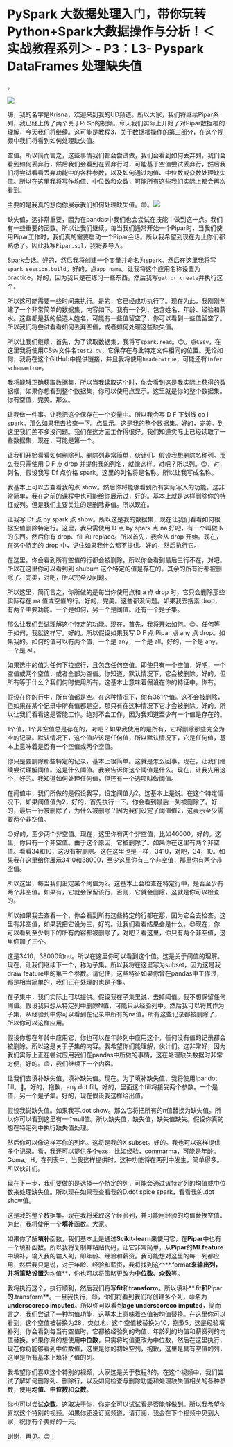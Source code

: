# PySpark 大数据处理入门，带你玩转Python+Spark大数据操作与分析！＜实战教程系列＞ - P3：L3- Pyspark DataFrames 处理缺失值 

。

![](img/e973b83e1babc963d0d6504ca497ee4d_1.png)

嗨，我的名字是Krisna，欢迎来到我的UD频道。所以大家，我们将继续Pipar系列，我已经上传了两个关于Pi Sp的视频。今天我们实际上开始了对Pipar数据框的理解，今天我们将继续。这可能是教程3，关于数据框操作的第三部分，在这个视频中我们将看到如何处理缺失值。

空值。所以简而言之，这些事情我们都会尝试做，我们会看到如何丢弃列，我们会看到如何丢弃行，然后我们会看到在丢弃行时，可能基于空值尝试丢弃行，然后我们将尝试看看丢弃功能中的各种参数，以及如何通过均值、中位数或众数处理缺失值。所以在这里我将写作均值、中位数和众数，可能所有这些我们实际上都会再次看到。

主要的是我真的想向你展示我们如何处理缺失值。😊。![](img/e973b83e1babc963d0d6504ca497ee4d_3.png)

缺失值，这非常重要，因为在pandas中我们也会尝试在技能中做到这一点。我们有一些重要的函数。所以让我们继续。每当我们通常开始一个Pipar时，当我们使用Pipar工作时，我们真的需要启动一个Pipar会话。所以我希望到现在为止你们都熟悉了。因此我写`Pipar.sql`，我将要导入。

Spark会话。好的，然后我将创建一个变量并命名为spark。然后在这里我将写`spark session.build`。好的，点`app name`。让我将这个应用名称设置为practice。好的，因为我只是在练习一些东西。然后我写`get or create`并执行这个。

所以这可能需要一些时间来执行。是的，它已经成功执行了。现在为此，我刚刚创建了一个非常简单的数据集，内容如下。我有一个列，包含姓名、年龄、经验和薪水。这些都是我的候选人姓名，可能有一些值留空了，你可以看到一些值留空了。所以我们将尝试看看如何丢弃空值，或者如何处理这些缺失值。

所以让我们继续，首先，为了读取数据集，我将写`spark.read`。😊。点`CSsv`，在这里我将使用CSsv文件名`test2.cv`，它保存在与此特定文件相同的位置。无论如何，我将在这个GitHub中提供链接，并且我将使用`header=true`，可能还有`infer schema=true`。

我将能够正确获取数据集，所以当我读取这个时，你会看到这是我实际上获得的数据框，如果你想看到整个数据集，你可以使用点显示。这里就是你的整个数据集。你有空值，完美。那么。

让我做一件事。让我把这个保存在一个变量中。所以我会写 D F 下划线 co I spark。那么如果我去检查一下。点显示。这是我的整个数据集。好的，完美。到这里我们差不多没问题。我们在这方面工作得很好。我们知道实际上已经读取了一些数据集，现在，可能是第一个。

让我们开始看看如何删除列。删除列非常简单，伙计们。假设我想删除名称列。那么我只需使用 D F 点 drop 并提供我的列名，就像这样。对吧？所以列。😊，对，列名，假设我写 Df 点价格 spark。这里的列名将是名称。所以让我写成名称。

我基本上可以去查看我的点 show。然后你将能够看到所有实际写入的功能。这非常简单，我在之前的课程中也可能给你展示过，好的。基本上就是这样删除你的特征或列。但是我们主要关注的是删除非值。所以现在。

让我写 Df 点 by spark 点 show。所以这是我的数据集，现在让我们看看如何根据空值删除特定行。这里，我只需使用 D 点 by spark 点 na 好吧，有一个叫做 N 的东西。然后你有 drop、fill 和 replace。所以首先，我会从 drop 开始。现在，在这个特定的 drop 中，记住如果我什么都不提供。好的，然后执行它。

在这里。你会看到所有空值的行都会被删除。所以你会看到最后三行不在，对吧。所以在这里你可以看到到 shubum 这个特定的值是存在的。其余的所有行都被删除了。完美，对吧，所以完全没问题。

所以这里，简而言之，你所做的是每当你使用点和 a 点 drop 时，它只会删除那些实际存在 na 值或空值的行。好的，完美。这些都没问题。如果我去搜索 drop，有两个主要功能。一个是如何，另一个是阈值。还有一个是子集。

那么让我们尝试理解这个特定的功能。现在，首先，我将开始如何。😊。任何等于如何，我就这样写。好的。所以假设如果我写 D F 点 Pipar 点 any 点 drop。如果我的。如何的值可以有两个值，一个是 any，一个是 all。好的，一个是 any，一个是 all。

如果选中的值为任何下拉或行，且包含任何空值。即使只有一个空值，好吧，一个空值或两个空值，或者全部为空值。你知道，默认情况下，它会被删除。好的，但所有等于什么？我们何时使用所有，这基本上意味着假设在你的特征中，你有。

假设在你的行中，所有值都是空。在这种情况下，你有361个值。这不会被删除，但如果在某个记录中所有值都是空，那只有在这种情况下它才会被删除。好的，所以让我们看看这是否能工作。绝对不会工作，因为我知道至少有一个值是存在的。

1个值，1个非空值总是存在的，对吧？如果我使用的是所有，它将删除那些完全为空的记录。默认情况下，这个值应该是任何值，所以默认情况下，它是任何值，基本上意味着是否有一个空值或两个空值。

你只是要删除那些特定的记录，基本上很简单。这就是怎么回事。现在，让我们继续尝试理解阈值。这是什么阈值。我会告诉你这个阈值是什么。现在，让我先用这个，好的。我知道如何处理任何值，但还有一个选项叫做阈值。

在阈值中，我们所做的是假设我写，设定阈值为2。这基本上是说。在这个特定情况下，如果阈值值为2，好的，首先执行一下。你会看到最后一列被删除了。好的，最后一行被删除了，为什么被删除？因为我们设定了阈值值2，这表示至少需要两个非空值。

😊好的，至少两个非空值。现在，这里你有两个非空值，比如40000。好的。这里，你只有一个非空值。由于这个原因，它被删除了。如果你在这里有两个非空值。看看34和10，这没有被删除。这在这里也是一样，3410，对吧，34，10。如果我在这里给你展示3410和38000，至少这里你有三个非空值，那里你有两个非空值。

所以这里，每当我们设定某个阈值为2。这基本上会检查在特定行中，是否至少有两个非空值。如果有，它就会保留该行，否则，它就会删除，这就是你可以检查的。

所以如果我去查看一个，你会看到所有这些特定的行都在那，因为它会去检查。这里有非空值，如果我把它设为三，好的。让我们看看结果会是什么。😊现在，你可以看到至少剩下的所有内容都被删除了，对吧？看这里，你只有两个非空值，这里你加了三个。

这是3410，38000和nu。所以在这里你可以看到这个值。这是关于阈值的理解。现在，让我们继续下一个，称为子集。所以我将在这里写为subset，因为这是我draw feature中的第三个参数。请记住，这些特征如果你曾在pandas中工作过，都是相当简单的，我们正在处理的也是子集。

在子集中，我们实际上可以提供。假设我在子集里说，去掉阈值。我不想保留任何阈值。假设我只想从特定列中删除N值，可能只从经验列中。然后我可以将其作为子集，从经验列中你可以看到在记录中所有的na值。所有这些记录都被删除了，所以你可以这样应用。

假设你想在年龄中应用它，你也可以在年龄列中应用这个，任何没有值的记录都会被删除。所以这是关于子集的内容。我希望你们能理解，伙计们。这非常好，因为我们实际上正在尝试应用我们在pandas中所做的事情，这在处理缺失数据时非常方便，好的。😊，我们继续下一个内容。

让我们去填补缺失值，填补缺失值。现在。为了填补缺失值，我将使用Ipar.dot fill。🤧。好的，抱歉，any.dot fill。好的，里面这个fill将接受两个参数。一个是值，另一个是子集。好的，现在假设我这样给出值。

假设我说缺失值。如果我写.dot show。那么它将把所有的n值替换为缺失值。所以你可以看到这里有一个null值。所以缺失值，缺失值，缺失值缺失。假设你真的想在特定列中执行缺失值处理。

然后你可以像这样写你的列名。这将是我的X subset。好的。我也可以这样提供多个记录。看，我还可以提供多个exs，比如经验，commarma，可能是年龄。Goma。H。在列表中，当我这样提供时，这种功能将在两列中发生，简单得多。所以伙计们。

现在下一步，我们要做的是选择一个特定的列，可能会通过该特定列的均值或中位数来处理缺失值。所以现在如果我查看我的D.dot spice spark，看看我的.dot show值。

这是我的整个数据集。现在我将采取这个经验列，并可能用经验的均值替换空值。为此，我将使用一个**填补**函数。大家。

如果你了解**填补**函数，我们基本上是通过**Scikit-learn**来使用它，在**Pipar**中也有一个填补函数。所以我将复制并粘贴代码，让它非常简单，从**Pipar**的**Ml.feature**中填补，输入我的输入列，即年龄、经验和薪资。我可能想对这里的每一列都应用，然后我只是说，对于年龄、经验和薪资，我将找到这个**.format**来输出列，并将策略设置为**均值**，你也可以将策略更改为**中位数**、**众数**等。

我将执行这个，执行顺利，然后我们将写**fit**和**transform**。所以填补**.fit**和**Pipar**的**.transform**。一旦我执行，😊，你们将看到我们将创建多个列，命名为**underscoreco imputed**。所以你可以看到**age underscoreco imputed**，简而言之，我们尝试了一种均值功能，这基本上意味着空值被均值替换。在这里你可以看到，这个空值被替换为28，类似地，这个空值被替换为10，抱歉5。这是经验填补列，你会看到每当有空值时，它都被经验列的均值、年龄列的均值和薪资列的均值替换。如果你真的想使用**中位数**，只需将均值更改为中位数，然后在这里执行，现在你将能够看到中位数值，这里是你的初始空列，抱歉，这里是具有空值的列，这里是所有基本上填补了值的列。

我希望你们喜欢这个特别的视频，大家这是关于教程3的。在这个视频中，我们尝试了解如何删除列、删除行，以及如何检查与删除功能和处理缺失值相关的各种参数，使用**均值**、**中位数**和**众数**。

你也可以尝试**众数**。这取决于你，你完全可以试试看是否能够做到。所以我希望你喜欢这个特别的视频。如果你还没订阅频道，请订阅，我会在下个视频中见到大家，祝你有个美好的一天。

谢谢，再见。😊！[](img/e973b83e1babc963d0d6504ca497ee4d_5.png)
